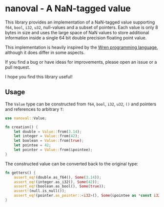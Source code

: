 # nanoval - A NaN-tagged value

This library provides an implementation of a NaN-tagged value supporting `f64`, `bool`, `i32`, `u32`, null-values and a
subset of pointers.
Each value is only 8 bytes in size and uses the large space of NaN values to store additional information inside a
single
64 bit double precision floating point value.

This implementation is heavily inspired by the [Wren programming language](https://wren.io/), although it does differ in
some aspects.

If you find a bug or have ideas for improvements, please open an issue or a pull request.

I hope you find this library useful!

## Usage

The `Value` type can be constructed from `f64`, `bool`, `i32`, `u32`, `()` and pointers and references to arbitrary `T`:

```rust
use nanoval::Value;

fn creation() {
    let double = Value::from(3.14);
    let integer = Value::from(42);
    let boolean = Value::from(true);
    let pointee = 42;
    let pointer = Value::from(&pointee);
}
```

The constructed value can be converted back to the original type:

```rust
fn getters() {
    assert_eq!(double.as_f64(), Some(3.14));
    assert_eq!(integer.as_i32(), Some(42));
    assert_eq!(boolean.as_bool(), Some(true));
    assert!(null.is_null());
    assert_eq!(pointer.as_pointer::<i32>(), Some(&pointee as *const i32));
}
```
